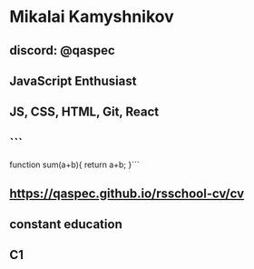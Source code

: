# Mikalai Kamyshnikov
## discord: @qaspec
## JavaScript Enthusiast
## JS, CSS, HTML, Git, React
## ```
function sum(a+b){
    return a+b;
}```
## https://qaspec.github.io/rsschool-cv/cv
## constant education
## C1